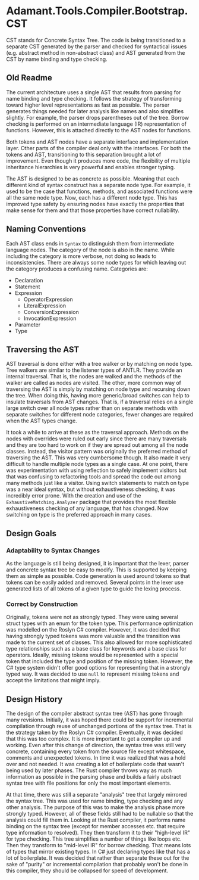 # Adamant.Tools.Compiler.Bootstrap.CST

CST stands for Concrete Syntax Tree. The code is being transitioned to a separate CST generated by the parser and checked for syntactical issues (e.g. abstract method in non-abstract class) and AST generated from the CST by name binding and type checking.

## Old Readme

The current architecture uses a single AST that results from parsing for name binding and type checking. It follows the strategy of transforming toward higher level representations as fast as possible. The parser generates things needed for later analysis like names and also simplifies slightly. For example, the parser drops parentheses out of the tree. Borrow checking is performed on an intermediate language (IR) representation of functions. However, this is attached directly to the AST nodes for functions.

Both tokens and AST nodes have a separate interface and implementation layer. Other parts of the compiler deal only with the interfaces. For both the tokens and AST, transitioning to this separation brought a lot of improvement. Even though it produces more code, the flexibility of multiple inheritance hierarchies is very powerful and enables stronger typing.

The AST is designed to be as concrete as possible. Meaning that each different kind of syntax construct has a separate node type. For example, it used to be the case that functions, methods, and associated functions were all the same node type. Now, each has a different node type. This has improved type safety by ensuring nodes have exactly the properties that make sense for them and that those properties have correct nullability.

## Naming Conventions

Each AST class ends in `Syntax` to distinguish them from intermediate language nodes. The category of the node is also in the name. While including the category is more verbose, not doing so leads to inconsistencies. There are always some node types for which leaving out the category produces a confusing name. Categories are:

* Declaration
* Statement
* Expression
  * OperatorExpression
  * LiteralExpression
  * ConversionExpression
  * InvocationExpression
* Parameter
* Type

## Traversing the AST

AST traversal is done either with a tree walker or by matching on node type. Tree walkers are similar to the listener types of ANTLR. They provide an internal traversal. That is, the nodes are walked and the methods of the walker are called as nodes are visited. The other, more common way of traversing the AST is simply by matching on node type and recursing down the tree. When doing this, having more generic/broad switches can help to insulate traversals from AST changes. That is, if a traversal relies on a single large switch over all node types rather than on separate methods with separate switches for different node categories, fewer changes are required when the AST types change.

It took a while to arrive at these as the traversal approach. Methods on the nodes with overrides were ruled out early since there are many traversals and they are too hard to work on if they are spread out among all the node classes. Instead, the visitor pattern was originally the preferred method of traversing the AST. This was very cumbersome though. It also made it very difficult to handle multiple node types as a single case. At one point, there was experimentation with using reflection to safely implement visitors but that was confusing to refactoring tools and spread the code out among many methods just like a visitor. Using switch statements to match on type was a near ideal syntax, but without exhaustiveness checking, it was incredibly error prone. With the creation and use of the `ExhaustiveMatching.Analyzer` package that provides the most flexible exhaustiveness checking of any language, that has changed. Now switching on type is the preferred approach in many cases.

## Design Goals

### Adaptability to Syntax Changes

As the language is still being designed, it is important that the lexer, parser and concrete syntax tree be easy to modify. This is supported by keeping them as simple as possible. Code generation is used around tokens so that tokens can be easily added and removed. Several points in the lexer use generated lists of all tokens of a given type to guide the lexing process.

### Correct by Construction

Originally, tokens were not as strongly typed. They were using several struct types with an enum for the token type. This performance optimization was modelled on the Roslyn C# compiler. However, it was decided that having strongly typed tokens was more valuable and the transition was made to the current set of classes. This also allowed for more sophisticated type relationships such as a base class for keywords and a base class for operators. Ideally, missing tokens would be represented with a special token that included the type and position of the missing token. However, the C# type system didn't offer good options for representing that in a strongly typed way. It was decided to use `null` to represent missing tokens and accept the limitations that might imply.

## Design History

The design of the compiler abstract syntax tree (AST) has gone through many revisions. Initially, it was hoped there could be support for incremental compilation through reuse of unchanged portions of the syntax tree. That is the strategy taken by the Roslyn C# compiler. Eventually, it was decided that this was too complex. It is more important to get a compiler up and working. Even after this change of direction, the syntax tree was still very concrete, containing every token from the source file except whitespace, comments and unexpected tokens. In time it was realized that was a hold over and not needed. It was creating a lot of boilerplate code that wasn't being used by later phases. The Rust compiler throws way as much information as possible in the parsing phase and builds a fairly abstract syntax tree with file positions for only the most important elements.

At that time, there was still a separate "analysis" tree that largely mirrored the syntax tree. This was used for name binding, type checking and any other analysis. The purpose of this was to make the analysis phase more strongly typed. However, all of these fields still had to be nullable so that the analysis could fill them in. Looking at the Rust compiler, it performs name binding on the syntax tree (except for member accesses etc. that require type information to resolved). They then transform it to their "high-level IR" for type checking. This tree simplifies a number of things like loops etc. Then they transform to "mid-level IR" for borrow checking. That means lots of types that mirror existing types. In C# just declaring types like that has a lot of boilerplate. It was decided that rather than separate these out for the sake of "purity" or incremental compilation that probably won't be done in this compiler, they should be collapsed for speed of development.
